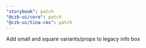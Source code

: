 ```yaml
---
"storybook": patch
"@czb-ui/core": patch
"@czb-ui/tina-cms": patch
---
```


Add small and square variants/props to legacy info box

